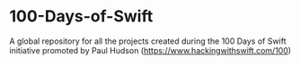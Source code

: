 # 100-Days-of-Swift
A global repository for all the projects created during the 100 Days of Swift initiative promoted by Paul Hudson (https://www.hackingwithswift.com/100)
